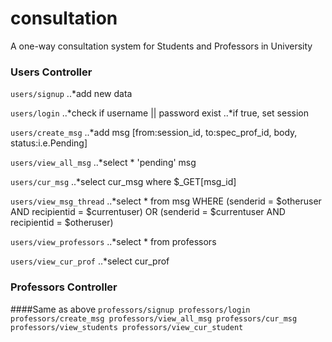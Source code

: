 # consultation
A one-way consultation system for Students and Professors in University

### Users Controller
`users/signup`
	..*add new data

`users/login`
	..*check if username || password exist
	..*if true, set session

`users/create_msg`
	..*add msg [from:session_id, to:spec_prof_id, body, status:i.e.Pending]

`users/view_all_msg`
	..*select * 'pending' msg

`users/cur_msg`
	..*select cur_msg where $_GET[msg_id]

`users/view_msg_thread`
	..*select * from msg WHERE
  	(senderid = $otheruser
  	 AND recipientid = $currentuser)
 	 OR
  	(senderid = $currentuser
  	 AND recipientid = $otheruser)

`users/view_professors`
	..*select * from professors

`users/view_cur_prof`
	..*select cur_prof


### Professors Controller
####Same as above
`professors/signup
professors/login
professors/create_msg
professors/view_all_msg
professors/cur_msg
professors/view_students
professors/view_cur_student
`